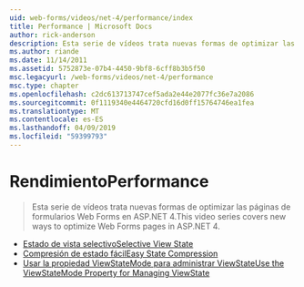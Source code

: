 ```yaml
---
uid: web-forms/videos/net-4/performance/index
title: Performance | Microsoft Docs
author: rick-anderson
description: Esta serie de vídeos trata nuevas formas de optimizar las páginas de formularios Web Forms en ASP.NET 4.
ms.author: riande
ms.date: 11/14/2011
ms.assetid: 5752873e-07b4-4450-9bf8-6cff8b3b5f50
msc.legacyurl: /web-forms/videos/net-4/performance
msc.type: chapter
ms.openlocfilehash: c2dc613713747cef5ada2e44e2077fc36e7a2086
ms.sourcegitcommit: 0f1119340e4464720cfd16d0ff15764746ea1fea
ms.translationtype: MT
ms.contentlocale: es-ES
ms.lasthandoff: 04/09/2019
ms.locfileid: "59399793"
---
```

# <a name="performance"></a><span data-ttu-id="0d7d6-103">Rendimiento</span><span class="sxs-lookup"><span data-stu-id="0d7d6-103">Performance</span></span>

> <span data-ttu-id="0d7d6-104">Esta serie de vídeos trata nuevas formas de optimizar las páginas de formularios Web Forms en ASP.NET 4.</span><span class="sxs-lookup"><span data-stu-id="0d7d6-104">This video series covers new ways to optimize Web Forms pages in ASP.NET 4.</span></span>


- [<span data-ttu-id="0d7d6-105">Estado de vista selectivo</span><span class="sxs-lookup"><span data-stu-id="0d7d6-105">Selective View State</span></span>](aspnet-4-quick-hit-selective-view-state.md)
- [<span data-ttu-id="0d7d6-106">Compresión de estado fácil</span><span class="sxs-lookup"><span data-stu-id="0d7d6-106">Easy State Compression</span></span>](aspnet-4-quick-hit-easy-state-compression.md)
- [<span data-ttu-id="0d7d6-107">Usar la propiedad ViewStateMode para administrar ViewState</span><span class="sxs-lookup"><span data-stu-id="0d7d6-107">Use the ViewStateMode Property for Managing ViewState</span></span>](how-do-i-use-the-viewstatemode-property-for-managing-viewstate.md)
